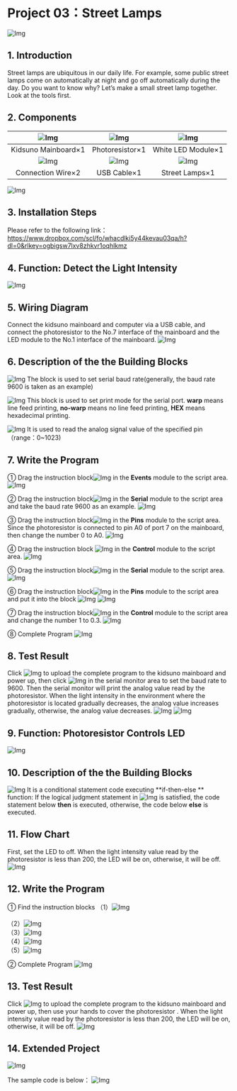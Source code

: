 # Project 03：Street Lamps

![Img](/media/311.png)

## 1. Introduction
Street lamps are ubiquitous in our daily life. For example, some public street lamps come on automatically at night and go off automatically during the day. Do you want to know why? Let’s make a small street lamp together. Look at the tools first.

## 2. Components
|![Img](/media/KidsunoMainboard.png)|![Img](/media/Photoresistor.png)|![Img](/media/WhiteLED.png)|
| :--: | :--: | :--: |
|Kidsuno Mainboard×1|Photoresistor×1|White LED Module×1|
|![Img](/media/ConnectionWire.png)|![Img](/media/USBCable.png)| ![Img](/media/StreetLamps.png) |
|Connection Wire×2|USB Cable×1| Street Lamps×1 |

![Img](/media/312.png)

## 3. Installation Steps
Please refer to the following link：https://www.dropbox.com/scl/fo/whacdlki5y44kevau03qa/h?dl=0&rlkey=ogbigsw7lxv8zhkvr1oqhlkmz

## 4. Function: Detect the Light Intensity 
![Img](/media/313.png)

## 5. Wiring Diagram
Connect the kidsuno mainboard and computer via a USB cable, and connect the photoresistor to the No.7 interface of the mainboard and the LED module to the No.1 interface of the mainboard.
![Img](/media/314.png)

## 6. Description of the the Building Blocks
![Img](/media/315.png)
The block is used to set serial baud rate(generally, the baud rate 9600 is taken as an example)

![Img](/media/316.png)
This block is used to set print mode for the serial port. **warp** means line feed printing, **no-warp** means no line feed printing, **HEX** means hexadecimal printing.

![Img](/media/317.png)
It is used to read the analog signal value of the specified pin（range：0~1023)

## 7. Write the Program
① Drag the instruction block![Img](/media/318.png) in the **Events** module to the script area.
![Img](/media/319.png)

② Drag the instruction block![Img](/media/320.png)
in the **Serial** module to the script area and take the baud rate 9600 as an example.
![Img](/media/321.png)

③ Drag the instruction block![Img](/media/322.png)
in the **Pins** module to the script area. Since the photoresistor is connected to pin A0 of port 7 on the mainboard, then change the number 0 to A0.
![Img](/media/323.png)

④ Drag the instruction block ![Img](/media/324.png) in the **Control** module to the script area. 
![Img](/media/325.png)

⑤ Drag the instruction block![Img](/media/326.png) in the **Serial** module to the script area.
![Img](/media/327.png)

⑥ Drag the instruction block![Img](/media/328.png) in the **Pins** module to the script area and put it into the block ![Img](/media/329.png)
![Img](/media/330.png)

⑦ Drag the instruction block![Img](/media/331.png) in the **Control** module to the script area and change the number 1 to 0.3.
![Img](/media/332.png)

⑧ Complete Program
![Img](/media/333.png)

## 8. Test Result
Click ![Img](/media/334.png) to upload the complete program to the kidsuno mainboard and power up, then click ![Img](/media/335.png) in the serial monitor area to set the baud rate to 9600. Then the serial monitor will print the analog value read by the photoresistor. When the light intensity in the environment where the photoresistor is located gradually decreases, the analog value increases gradually, otherwise, the analog value decreases.
![Img](/media/917.png) 
![Img](/media/analogvalue.png)

## 9. Function: Photoresistor Controls LED
![Img](/media/336.png)


## 10. Description of the the Building Blocks
![Img](/media/337.png)
It is a conditional statement code executing **if-then-else ** function: If the logical judgment statement in ![Img](/media/338.png) is satisfied, the code statement below **then** is executed, otherwise, the code below **else** is executed.

## 11. Flow Chart 
First, set the LED to off. When the light intensity value read by the photoresistor is less than 200, the LED will be on, otherwise, it will be off.
![Img](/media/339.png)

## 12. Write the Program

① Find the instruction blocks
（1）![Img](/media/340.png)
<br>         
（2）![Img](/media/341.png)
<br>
（3）![Img](/media/342.png)
<br>
（4）![Img](/media/343.png)
<br>
（5）![Img](/media/344.png)
<br>

② Complete Program
![Img](/media/345.png)


## 13. Test Result
Click ![Img](/media/334.png) to upload the complete program to the kidsuno mainboard and power up, then use your hands to cover the photoresistor . When the light intensity value read by the photoresistor is less than 200, the LED will be on, otherwise, it will be off.
![Img](./FILES/Project%2003：Street%20Lamps.md/img-20230714083023.png)

## 14. Extended Project
![Img](/media/346.png)

The sample code is below：
![Img](/media/347.png)









